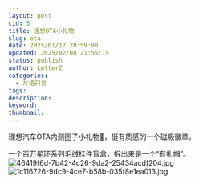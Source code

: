 ```yaml
---
layout: post
cid: 5
title: 理想OTA小礼物
slug: ota
date: 2025/01/17 20:59:00
updated: 2025/02/08 21:55:19
status: publish
author: LetterZ
categories: 
  - 片语只言
tags: 
description: 
keyword: 
thumbnail: 
---
```



理想汽车OTA内测圈子小礼物🎁，挺有质感的一个磁吸徽章。

一个百万星环系列毛绒挂件盲盒，拆出来是一个“有礼帽”。
![46419f6d-7b42-4c26-9da2-25434acdf204.jpg][1]
![1c116726-9dc9-4ce7-b58b-035f8e1ea013.jpg][2]


  [1]: https://zme.life/usr/uploads/2025/02/3445962319.jpg
  [2]: https://zme.life/usr/uploads/2025/02/1517820853.jpg
